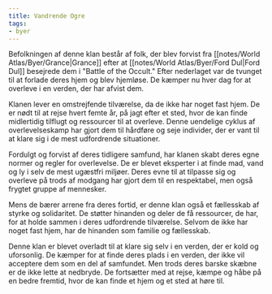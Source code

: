 ```yaml
---
title: Vandrende Ogre
tags:
- byer
---
```

Befolkningen af denne klan består af folk, der blev forvist fra [[notes/World Atlas/Byer/Grance|Grance]] efter at [[notes/World Atlas/Byer/Ford Dul|Ford Dul]] besejrede dem i "Battle of the Occult." Efter nederlaget var de tvunget til at forlade deres hjem og blev hjemløse. De kæmper nu hver dag for at overleve i en verden, der har afvist dem.

Klanen lever en omstrejfende tilværelse, da de ikke har noget fast hjem. De er nødt til at rejse hvert femte år, på jagt efter et sted, hvor de kan finde midlertidig tilflugt og ressourcer til at overleve. Denne uendelige cyklus af overlevelseskamp har gjort dem til hårdføre og seje individer, der er vant til at klare sig i de mest udfordrende situationer.

Fordulgt og forvist af deres tidligere samfund, har klanen skabt deres egne normer og regler for overlevelse. De er blevet eksperter i at finde mad, vand og ly i selv de mest ugæstfri miljøer. Deres evne til at tilpasse sig og overleve på trods af modgang har gjort dem til en respektabel, men også frygtet gruppe af mennesker.

Mens de bærer arrene fra deres fortid, er denne klan også et fællesskab af styrke og solidaritet. De støtter hinanden og deler de få ressourcer, de har, for at holde sammen i deres udfordrende tilværelse. Selvom de ikke har noget fast hjem, har de hinanden som familie og fællesskab.

Denne klan er blevet overladt til at klare sig selv i en verden, der er kold og uforsonlig. De kæmper for at finde deres plads i en verden, der ikke vil acceptere dem som en del af samfundet. Men trods deres barske skæbne er de ikke lette at nedbryde. De fortsætter med at rejse, kæmpe og håbe på en bedre fremtid, hvor de kan finde et hjem og et sted at høre til.